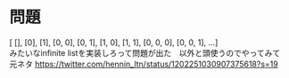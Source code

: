 # 問題

[ [], [0], [1], [0, 0], [0, 1], [1, 0], [1, 1], [0, 0, 0], [0, 0, 1], ...]  
みたいなinfinite listを実装しろって問題が出た　以外と頭使うのでやってみて  
元ネタ https://twitter.com/hennin_ltn/status/1202251030907375618?s=19